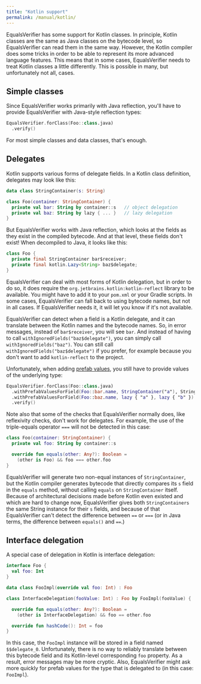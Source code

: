 ```yaml
---
title: "Kotlin support"
permalink: /manual/kotlin/
---
```

EqualsVerifier has some support for Kotlin classes. In principle, Kotlin classes are the same as Java classes on the bytecode level, so EqualsVerifier can read them in the same way. However, the Kotlin compiler does some tricks in order to be able to represent its more advanced language features. This means that in some cases, EqualsVerifier needs to treat Kotlin classes a little differently. This is possible in many, but unfortunately not all, cases.

## Simple classes

Since EqualsVerifier works primarily with Java reflection, you'll have to provide EqualsVerifier with Java-style reflection types:

```kotlin
EqualsVerifier.forClass(Foo::class.java)
  .verify()
```

For most simple classes and data classes, that's enough.

## Delegates

Kotlin supports various forms of delegate fields. In a Kotlin class definition, delegates may look like this:

```kotlin
data class StringContainer(s: String)

class Foo(container: StringContainer) {
  private val bar: String by container::s   // object delegation
  private val baz: String by lazy { ... }   // lazy delegation
}
```

But EqualsVerifier works with Java reflection, which looks at the fields as they exist in the compiled bytecode. And at that level, these fields don't exist! When decompiled to Java, it looks like this:

```java
class Foo {
  private final StringContainer bar$receiver;
  private final kotlin.Lazy<String> baz$delegate;
}
```

EqualsVerifier can deal with most forms of Kotlin delegation, but in order to do so, it does require the `org.jetbrains.kotlin:kotlin-reflect` library to be available. You might have to add it to your `pom.xml` or your Gradle scripts. In some cases, EqualsVerifier can fall back to using bytecode names, but not in all cases. If EqualsVerifier needs it, it will let you know if it's not available.

EqualsVerifier can detect when a field is a Kotlin delegate, and it can translate between the Kotlin names and the bytecode names. So, in error messages, instead of `bar$receiver`, you will see `bar`. And instead of having to call `withIgnoredFields("baz$delegate")`, you can simply call `withIgnoredFields("baz")`. You can still call `withIgnoredFields("baz$delegate")` if you prefer, for example because you don't want to add `kotlin-reflect` to the project.

Unfortunately, when adding [prefab values](/equalsverifier/manual/prefab-values), you still have to provide values of the underlying type:

```kotlin
EqualsVerifier.forClass(Foo::class.java)
  .withPrefabValuesForField(Foo::bar.name, StringContainer("a"), StringContainer("b"))
  .withPrefabValuesForField(Foo::baz.name, lazy { "a" }, lazy { "b" })
  .verify()
```

Note also that some of the checks that EqualsVerifier normally does, like reflexivity checks, don't work for delegates. For example, the use of the triple-equals operator `===` will not be detected in this case:

```kotlin
class Foo(container: StringContainer) {
  private val foo: String by container::s

  override fun equals(other: Any?): Boolean =
    (other is Foo) && foo === other.foo
}
```

EqualsVerifier will generate two non-equal instances of `StringContainer`, but the Kotlin compiler generates bytecode that directly compares its `s` field in the `equals` method, without calling `equals` on `StringContainer` itself. Because of architectural decisions made before Kotlin even existed and which are hard to change now, EqualsVerifier gives both `StringContainers` the same String instance for their `s` fields, and because of that EqualsVerifier can't detect the difference between `==` or `===` (or in Java terms, the difference between `equals()` and `==`.)

## Interface delegation

A special case of delegation in Kotlin is interface delegation:

```kotlin
interface Foo {
  val foo: Int
}

data class FooImpl(override val foo: Int) : Foo

class InterfaceDelegation(fooValue: Int) : Foo by FooImpl(fooValue) {

  override fun equals(other: Any?): Boolean =
    (other is InterfaceDelegation) && foo == other.foo

  override fun hashCode(): Int = foo
}
```

In this case, the `FooImpl` instance will be stored in a field named `$$delegate_0`. Unfortunately, there is no way to reliably translate between this bytecode field and its Kotlin-level corresponding `foo` property. As a result, error messages may be more cryptic. Also, EqualsVerifier might ask more quickly for prefab values for the type that is delegated to (in this case: `FooImpl`).
